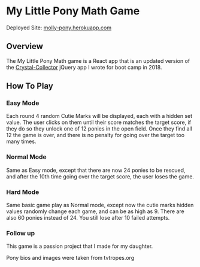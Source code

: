 # My Little Pony Math Game

Deployed Site: [molly-pony.herokuapp.com](https://molly-pony.herokuapp.com)

## Overview

The My Little Pony Math game is a React app that is an updated version of the [Crystal-Collector](https://github.com/bryanbloomquist/crystal-collector) jQuery app I wrote for boot camp in 2018.

## How To Play

### Easy Mode

Each round 4 random Cutie Marks will be displayed, each with a hidden set value.  The user clicks on them until their score matches the target score, if they do so they unlock one of 12 ponies in the open field.  Once they find all 12 the game is over, and there is no penalty for going over the target too many times.

### Normal Mode

Same as Easy mode, except that there are now 24 ponies to be rescued, and after the 10th time going over the target score, the user loses the game.

### Hard Mode

Same basic game play as Normal mode, except now the cutie marks hidden values randomly change each game, and can be as high as 9.  There are also 60 ponies instead of 24.  You still lose after 10 failed attempts.

### Follow up

This game is a passion project that I made for my daughter.

Pony bios and images were taken from tvtropes.org